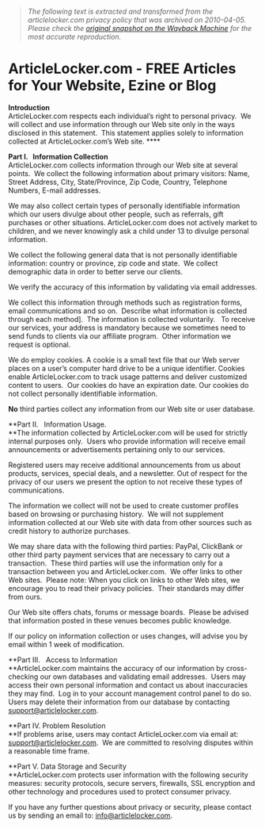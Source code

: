 > *The following text is extracted and transformed from the articlelocker.com privacy policy that was archived on 2010-04-05. Please check the [original snapshot on the Wayback Machine](https://web.archive.org/web/20100405011823id_/http%3A//www.articlelocker.com/privacy.php) for the most accurate reproduction.*

# ArticleLocker.com - FREE Articles for Your Website, Ezine or Blog

**Introduction**  
ArticleLocker.com respects each individual’s right to personal privacy.  We will collect and use information through our Web site only in the ways disclosed in this statement.  This statement applies solely to information collected at ArticleLocker.com’s Web site. ****

**Part I.   Information Collection**   
ArticleLocker.com collects information through our Web site at several points.  We collect the following information about primary visitors: Name, Street Address, City, State/Province, Zip Code, Country, Telephone Numbers, E-mail addresses. 

We may also collect certain types of personally identifiable information which our users divulge about other people, such as referrals, gift purchases or other situations. ArticleLocker.com does not actively market to children, and we never knowingly ask a child under 13 to divulge personal information. 

We collect the following general data that is not personally identifiable information: country or province, zip code and state.  We collect demographic data in order to better serve our clients. 

We verify the accuracy of this information by validating via email addresses. 

We collect this information through methods such as registration forms, email communications and so on.  Describe what information is collected through each method].  The information is collected voluntarily.   To receive our services, your address is mandatory because we sometimes need to send funds to clients via our affiliate program.  Other information we request is optional. 

We do employ cookies. A cookie is a small text file that our Web server places on a user’s computer hard drive to be a unique identifier. Cookies enable ArticleLocker.com to track usage patterns and deliver customized content to users.  Our cookies do have an expiration date. Our cookies do not collect personally identifiable information. 

**No** third parties collect any information from our Web site or user database. 

**Part II.   Information Usage.   
**The information collected by ArticleLocker.com will be used for strictly internal purposes only.  Users who provide information will receive email announcements or advertisements pertaining only to our services. 

Registered users may receive additional announcements from us about products, services, special deals, and a newsletter. Out of respect for the privacy of our users we present the option to not receive these types of communications. 

The information we collect will not be used to create customer profiles based on browsing or purchasing history.  We will not supplement information collected at our Web site with data from other sources such as credit history to authorize purchases. 

We may share data with the following third parties: PayPal, ClickBank or other third party payment services that are necessary to carry out a transaction.  These third parties will use the information only for a transaction between you and ArticleLocker.com.  We offer links to other Web sites.  Please note: When you click on links to other Web sites, we encourage you to read their privacy policies.  Their standards may differ from ours. 

Our Web site offers chats, forums or message boards.  Please be advised that information posted in these venues becomes public knowledge. 

If our policy on information collection or uses changes, will advise you by email within 1 week of modification. 

**Part III.   Access to Information   
**ArticleLocker.com maintains the accuracy of our information by cross-checking our own databases and validating email addresses.  Users may access their own personal information and contact us about inaccuracies they may find.  Log in to your account management control panel to do so.  Users may delete their information from our database by contacting [support@articlelocker.com](mailto:support@articlelocker.com). 

**Part IV. Problem Resolution  
**If problems arise, users may contact ArticleLocker.com via email at: [support@articlelocker.com](mailto:support@articlelocker.com).  We are committed to resolving disputes within a reasonable time frame.

**Part V. Data Storage and Security  
**ArticleLocker.com protects user information with the following security measures: security protocols, secure servers, firewalls, SSL encryption and other technology and procedures used to protect consumer privacy. 

If you have any further questions about privacy or security, please contact us by sending an email to: [info@articlelocker.com](mailto:info@articlelocker.com).
